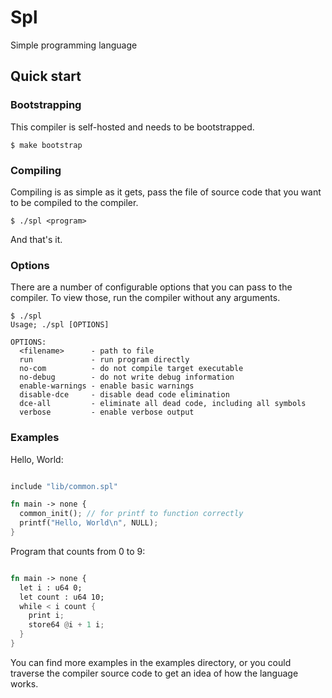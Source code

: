 # Spl
Simple programming language

## Quick start

### Bootstrapping
This compiler is self-hosted and needs to be bootstrapped.
```
$ make bootstrap
```

### Compiling
Compiling is as simple as it gets, pass the file of source code that you want to be compiled to the compiler.
```
$ ./spl <program>
```

And that's it.

### Options

There are a number of configurable options that you can pass to the compiler. To view those, run the compiler without any arguments.

```
$ ./spl
Usage; ./spl [OPTIONS]

OPTIONS:
  <filename>      - path to file
  run             - run program directly
  no-com          - do not compile target executable
  no-debug        - do not write debug information
  enable-warnings - enable basic warnings
  disable-dce     - disable dead code elimination
  dce-all         - eliminate all dead code, including all symbols
  verbose         - enable verbose output
```

### Examples
Hello, World:
```rust

include "lib/common.spl"

fn main -> none {
  common_init(); // for printf to function correctly
  printf("Hello, World\n", NULL);
}
```

Program that counts from 0 to 9:
```rust

fn main -> none {
  let i : u64 0;
  let count : u64 10;
  while < i count {
    print i;
    store64 @i + 1 i;
  }
}
```

You can find more examples in the examples directory, or you could traverse the compiler source code to get an idea of how the language works.
